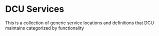 # DCU Services
This is a collection of generic service locations and definitions that DCU maintains categorized by functionality
